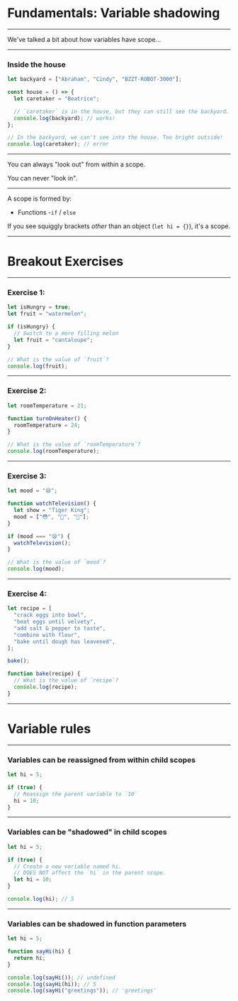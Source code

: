 # Fundamentals: Variable shadowing

---

We've talked a bit about how variables have scope…

---

### Inside the house

```js
let backyard = ["Abraham", "Cindy", "BZZT-ROBOT-3000"];

const house = () => {
  let caretaker = "Beatrice";

  // `caretaker` is in the house, but they can still see the backyard.
  console.log(backyard); // works!
};

// In the backyard, we can't see into the house. Too bright outside!
console.log(caretaker); // error
```

---

You can always "look out" from within a scope.

You can never "look in".

---

A scope is formed by:

- Functions -`if` / `else`

If you see squiggly brackets _other_ than an object (`let hi = {}`), it's a scope.

---

# Breakout Exercises

---

### Exercise 1:

```js
let isHungry = true;
let fruit = "watermelon";

if (isHungry) {
  // Switch to a more filling melon
  let fruit = "cantaloupe";
}

// What is the value of `fruit`?
console.log(fruit);
```

---

### Exercise 2:

```js
let roomTemperature = 21;

function turnOnHeater() {
  roomTemperature = 24;
}

// What is the value of `roomTemperature`?
console.log(roomTemperature);
```

---

### Exercise 3:

```js
let mood = "😪";

function watchTelevision() {
  let show = "Tiger King";
  mood = ["😳", "🤢", "🥴"];
}

if (mood === "😪") {
  watchTelevision();
}

// What is the value of `mood`?
console.log(mood);
```

---

### Exercise 4:

```js
let recipe = [
  "crack eggs into bowl",
  "beat eggs until velvety",
  "add salt & pepper to taste",
  "combine with flour",
  "bake until dough has leavened",
];

bake();

function bake(recipe) {
  // What is the value of `recipe`?
  console.log(recipe);
}
```

---

# Variable rules

---

### Variables can be reassigned from within child scopes

```js
let hi = 5;

if (true) {
  // Reassign the parent variable to `10`
  hi = 10;
}
```

---

### Variables can be "shadowed" in child scopes

```js
let hi = 5;

if (true) {
  // Create a new variable named hi.
  // DOES NOT affect the `hi` in the parent scope.
  let hi = 10;
}

console.log(hi); // 5
```

---

### Variables can be shadowed in function parameters

```js
let hi = 5;

function sayHi(hi) {
  return hi;
}

console.log(sayHi()); // undefined
console.log(sayHi(hi)); // 5
console.log(sayHi("greetings")); // 'greetings'
```
